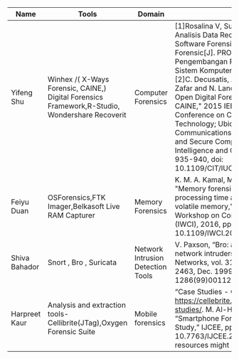 |Name|Tools|Domain|Paper|
|----|----|----|----|
|Yifeng Shu| Winhex /( X-Ways Forensic, CAINE,) Digital Forensics Framework,R-Studio, Wondershare Recoverit|Computer Forensics|[1]Rosalina V, Suhendarsah A, Natsir M. Analisis Data Recovery Menggunakan Software Forensic: Winhex and X-Ways Forensic[J]. PROSISKO: Jurnal Pengembangan Riset dan Observasi Sistem Komputer, 2016, 3(1). <br>[2]C. Decusatis, A. Carranza, A. Ngaide, S. Zafar and N. Landaez, "Methodology for an Open Digital Forensics Model Based on CAINE," 2015 IEEE International Conference on Computer and Information Technology; Ubiquitous Computing and Communications; Dependable, Autonomic and Secure Computing; Pervasive Intelligence and Computing, 2015, pp. 935-940, doi: 10.1109/CIT/IUCC/DASC/PICOM.2015.61.|
|Feiyu Duan|OSForensics,FTK Imager,Belkasoft Live RAM Capturer|Memory Forensics|K. M. A. Kamal, M. Alfadel and M. S. Munia, "Memory forensics tools: Comparing processing time and left artifacts on volatile memory," 2016 International Workshop on Computational Intelligence (IWCI), 2016, pp. 84-90, doi: 10.1109/IWCI.2016.7860344.
|Shiva Bahador| Snort , Bro , Suricata| Network Intrusion Detection Tools| V. Paxson, “Bro: a system for detecting network intruders in real-time,” Computer Networks, vol. 31, no. 23–24, pp. 2435–2463, Dec. 1999, doi: 10.1016/S1389-1286(99)00112-7.|
|Harpreet Kaur|Analysis and extraction tools- Cellibrite(JTag),Oxygen Forensic Suite| Mobile forensics|“Case Studies - Cellebrite.” https://cellebrite.com/en/resources/case-studies/. M. Al-Hadadi and A. AlShidhani, “Smartphone Forensics Analysis: A Case Study,” IJCEE, pp. 576–580, 2013, doi: 10.7763/IJCEE.2013.V5.776.(additional resources might be added later)|
